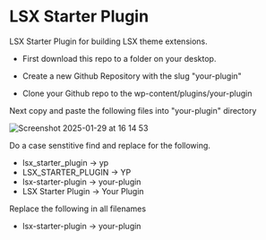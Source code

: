 # LSX Starter Plugin
LSX Starter Plugin for building LSX theme extensions.

- First download this repo to a folder on your desktop.

- Create a new Github Repository with the slug "your-plugin"
- Clone your Github repo to the wp-content/plugins/your-plugin

Next copy and paste the following files into "your-plugin" directory

![Screenshot 2025-01-29 at 16 14 53](https://github.com/user-attachments/assets/c431ae73-83fa-40e1-83b4-590d752ac784)

Do a case senstitive find and replace for the following.
- lsx_starter_plugin -> yp
- LSX_STARTER_PLUGIN -> YP
- lsx-starter-plugin -> your-plugin
- LSX Starter Plugin -> Your Plugin

Replace the following in all filenames
- lsx-starter-plugin -> your-plugin
